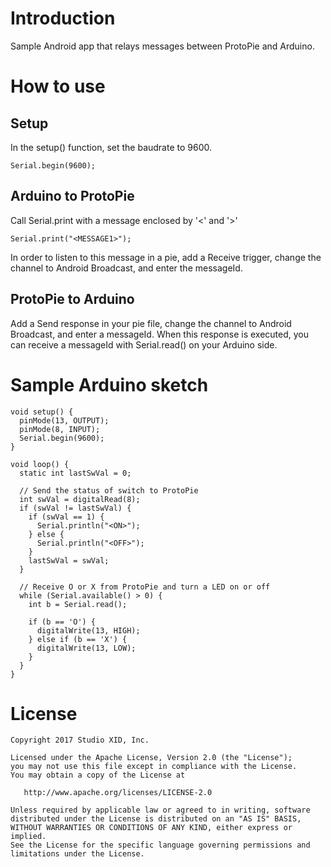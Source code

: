 # Introduction

Sample Android app that relays messages between ProtoPie and Arduino.

# How to use

## Setup

In the setup() function, set the baudrate to 9600.

```
Serial.begin(9600);
```

## Arduino to ProtoPie

Call Serial.print with a message enclosed by '<' and '>'

```
Serial.print("<MESSAGE1>");
```

In order to listen to this message in a pie, add a Receive trigger, change the channel to Android Broadcast, and enter the messageId.

## ProtoPie to Arduino

Add a Send response in your pie file, change the channel to Android Broadcast, and enter a messageId.
When this response is executed, you can receive a messageId with Serial.read() on your Arduino side.

# Sample Arduino sketch

```
void setup() {
  pinMode(13, OUTPUT);
  pinMode(8, INPUT);
  Serial.begin(9600);
}

void loop() {
  static int lastSwVal = 0;
  
  // Send the status of switch to ProtoPie
  int swVal = digitalRead(8);
  if (swVal != lastSwVal) {
    if (swVal == 1) {
      Serial.println("<ON>");
    } else {
      Serial.println("<OFF>");
    }
    lastSwVal = swVal;
  }

  // Receive O or X from ProtoPie and turn a LED on or off
  while (Serial.available() > 0) {
    int b = Serial.read();

    if (b == 'O') {
      digitalWrite(13, HIGH);
    } else if (b == 'X') {
      digitalWrite(13, LOW);
    }
  }
}
```
# License

    Copyright 2017 Studio XID, Inc.

    Licensed under the Apache License, Version 2.0 (the "License");
    you may not use this file except in compliance with the License.
    You may obtain a copy of the License at

       http://www.apache.org/licenses/LICENSE-2.0

    Unless required by applicable law or agreed to in writing, software
    distributed under the License is distributed on an "AS IS" BASIS,
    WITHOUT WARRANTIES OR CONDITIONS OF ANY KIND, either express or implied.
    See the License for the specific language governing permissions and
    limitations under the License.
